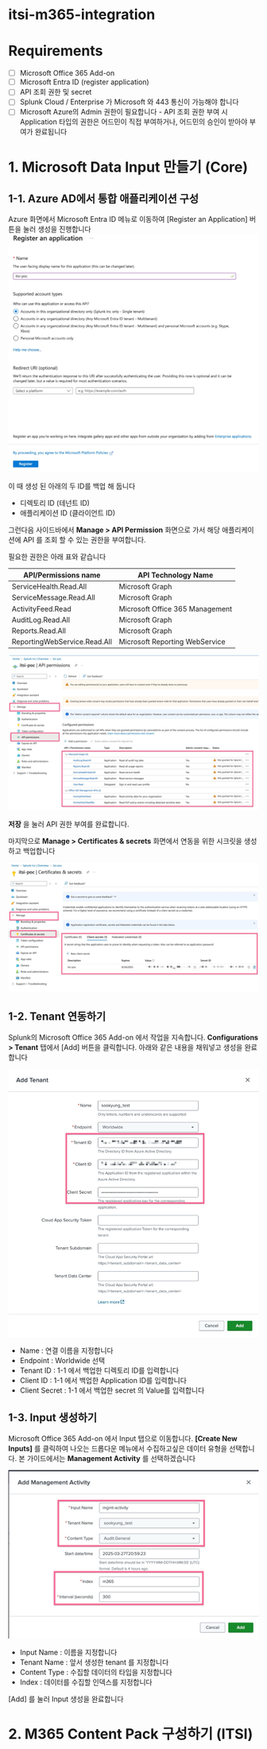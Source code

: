# itsi-m365-integration

# Requirements

- [ ] Microsoft Office 365 Add-on
- [ ] Microsoft Entra ID (register application)
- [ ] API 조회 권한 및 secret
- [ ] Splunk Cloud / Enterprise 가 Microsoft 와 443 통신이 가능해야 합니다
- [ ] Microsoft Azure의 Admin 권한이 필요합니다 - API 조회 권한 부여 시 Application 타입의 권한은 어드민이 직접 부여하거나, 어드민의 승인이 받아야 부여가 완료됩니다

# 1. Microsoft Data Input 만들기 (Core)

## 1-1. Azure AD에서 통합 애플리케이션 구성

Azure 화면에서 Microsoft Entra ID 메뉴로 이동하여 [Register an Application] 버튼을 눌러 생성을 진행합니다
![](./src/images/1-1-entra-id-register.jpg)

이 때 생성 된 아래의 두 ID를 백업 해 둡니다

- 디렉토리 ID (테넌트 ID)
- 애플리케이션 ID (클라이언트 ID)

그런다음 사이드바에서 **Manage > API Permission** 화면으로 가서 해당 애플리케이션에 API 를 조회 할 수 있는 권한을 부여합니다.

필요한 권한은 아래 표와 같습니다

| API/Permissions name         | API Technology Name             |
| ---------------------------- | ------------------------------- |
| ServiceHealth.Read.All       | Microsoft Graph                 |
| ServiceMessage.Read.All      | Microsoft Graph                 |
| ActivityFeed.Read            | Microsoft Office 365 Management |
| AuditLog.Read.All            | Microsoft Graph                 |
| Reports.Read.All             | Microsoft Graph                 |
| ReportingWebService.Read.All | Microsoft Reporting WebService  |

![](./src/images/1-1-api-permission.jpg)

**저장** 을 눌러 API 권한 부여를 완료합니다.

마지막으로 **Manage > Certificates & secrets** 화면에서 연동을 위한 시크릿을 생성하고 백업합니다

![](./src/images/1-1-secrets.jpg)

## 1-2. Tenant 연동하기

Splunk의 Microsoft Office 365 Add-on 에서 작업을 지속합니다.
**Configurations > Tenant** 탭에서 [Add] 버튼을 클릭합니다.
아래와 같은 내용을 채워넣고 생성을 완료합니다

![](./src/images/1-2-tenant.jpg)

- Name : 연결 이름을 지정합니다
- Endpoint : Worldwide 선택
- Tenant ID : 1-1 에서 백업한 디렉토리 ID를 입력합니다
- Client ID : 1-1 에서 백업한 Application ID를 입력합니다
- Client Secret : 1-1 에서 백업한 secret 의 Value를 입력합니다

## 1-3. Input 생성하기

Microsoft Office 365 Add-on 에서 Input 탭으로 이동합니다.
**[Create New Inputs]** 를 클릭하여 나오는 드롭다운 메뉴에서 수집하고싶은 데이터 유형을 선택합니다. 본 가이드에서는 **Management Activity** 를 선택하겠습니다

![](./src/images/1-3-input.jpg)

- Input Name : 이름을 지정합니다
- Tenant Name : 앞서 생성한 tenant 를 지정합니다
- Content Type : 수집할 데이터의 타입을 지정합니다
- Index : 데이터를 수집할 인덱스를 지정합니다

[Add] 를 눌러 Input 생성을 완료합니다

# 2. M365 Content Pack 구성하기 (ITSI)
